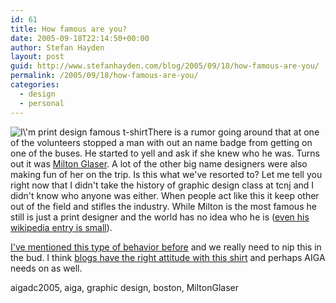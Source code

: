 ```yaml
---
id: 61
title: How famous are you?
date: 2005-09-18T22:14:50+00:00
author: Stefan Hayden
layout: post
guid: http://www.stefanhayden.com/blog/2005/09/18/how-famous-are-you/
permalink: /2005/09/18/how-famous-are-you/
categories:
  - design
  - personal
---
```

<img src='/blog/wp-content/printdesignfamous.jpg' alt='I\&#39;m print design famous t-shirt' class="alignleft"/>There is a rumor going around that at one of the volunteers stopped a man with out an name badge from getting on one of the buses. He started to yell and ask if she knew who he was. Turns out it was <a href="http://www.google.com/search?q=Milton+Glaser">Milton Glaser</a>. A lot of the other big name designers were also making fun of her on the trip. Is this what we've resorted to? Let me tell you right now that I didn't take the history of graphic design class at tcnj and I didn't know who anyone was either. When people act like this it keep other out of the field and stifles the industry. While Milton is the most famous he still is just a print designer and the world has no idea who he is (<a href="http://en.wikipedia.org/wiki/Milton_Glaser">even his wikipedia entry is small</a>).

<a href="http://www.stefanhayden.com/blog/2005/03/02/paul-rand-is-an-asshole/">I've mentioned this type of behavior before</a> and we really need to nip this in the bud. I think <a href="http://preshrunk.info/2005/05/im-internet-famous.php">blogs have the right attitude with this shirt</a> and perhaps AIGA needs on as well.

<tags>aigadc2005,  aiga,  graphic design,  boston, MiltonGlaser</tags>